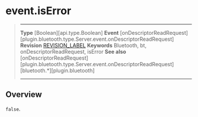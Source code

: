 # event.isError

> --------------------- ------------------------------------------------------------------------------------------
> __Type__              [Boolean][api.type.Boolean]
> __Event__             [onDescriptorReadRequest][plugin.bluetooth.type.Server.event.onDescriptorReadRequest]
> __Revision__          [REVISION_LABEL](REVISION_URL)
> __Keywords__          Bluetooth, bt, onDescriptorReadRequest, isError
> __See also__          [onDescriptorReadRequest][plugin.bluetooth.type.Server.event.onDescriptorReadRequest]
>						[bluetooth.*][plugin.bluetooth]
> --------------------- ------------------------------------------------------------------------------------------

## Overview

`false`.